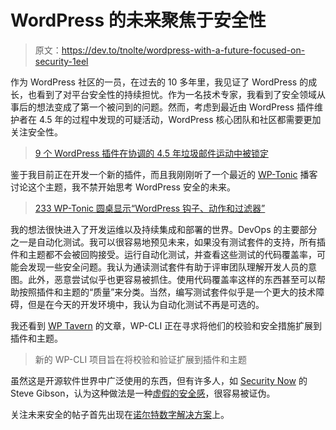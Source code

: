# WordPress 的未来聚焦于安全性

> 原文：<https://dev.to/tnolte/wordpress-with-a-future-focused-on-security-1eel>

作为 WordPress 社区的一员，在过去的 10 多年里，我见证了 WordPress 的成长，也看到了对平台安全性的持续担忧。作为一名技术专家，我看到了安全领域从事后的想法变成了第一个被问到的问题。然而，考虑到最近由 WordPress 插件维护者在 4.5 年的过程中发现的可疑活动，WordPress 核心团队和社区都需要更加关注安全性。

> [9 个 WordPress 插件在协调的 4.5 年垃圾邮件运动中被锁定](https://www.wordfence.com/blog/2017/09/coordinated-plugin-spam/)

鉴于我目前正在开发一个新的插件，而且我刚刚听了一个最近的 [WP-Tonic](https://www.wp-tonic.com/) 播客讨论这个主题，我不禁开始思考 WordPress 安全的未来。

> [233 WP-Tonic 圆桌显示“WordPress 钩子、动作和过滤器”](https://www.wp-tonic.com/podcast/233-wp-tonic-round-table-show-wordpress-hooks-actions-filters/)

我的想法很快进入了开发运维以及持续集成和部署的世界。DevOps 的主要部分之一是自动化测试。我可以很容易地预见未来，如果没有测试套件的支持，所有插件和主题都不会被回购接受。运行自动化测试，并查看这些测试的代码覆盖率，可能会发现一些安全问题。我认为通读测试套件有助于评审团队理解开发人员的意图。此外，恶意尝试似乎也更容易被抓住。使用代码覆盖率这样的东西甚至可以帮助按照插件和主题的“质量”来分类。当然，编写测试套件似乎是一个更大的技术障碍，但是在今天的开发环境中，我认为自动化测试不再是可选的。

我还看到 [WP Tavern](https://wptavern.com) 的文章，WP-CLI 正在寻求将他们的校验和安全措施扩展到插件和主题。

> 新的 WP-CLI 项目旨在将校验和验证扩展到插件和主题

虽然这是开源软件世界中广泛使用的东西，但有许多人，如 [Security Now](https://www.grc.com/securitynow.htm) 的 Steve Gibson，认为这种做法是一种[虚假的安全感](https://www.grc.com/sn/sn-630.htm)，很容易被证伪。

关注未来安全的帖子首先出现在[诺尔特数字解决方案](https://www.ndigitals.com)上。